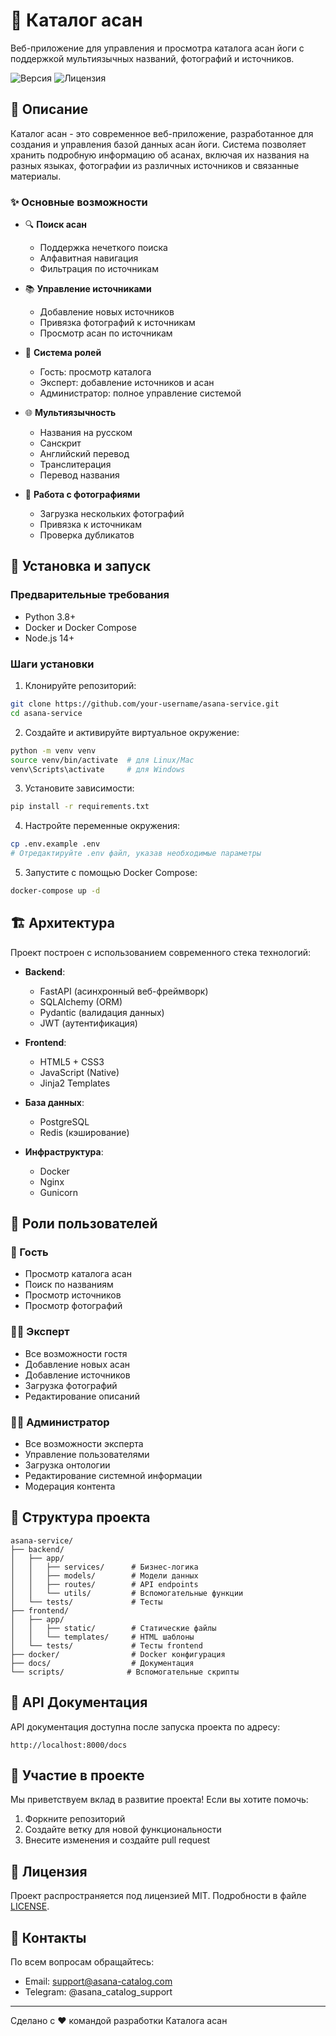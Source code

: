 # 🧘 Каталог асан

Веб-приложение для управления и просмотра каталога асан йоги с поддержкой мультиязычных названий, фотографий и источников.

![Версия](https://img.shields.io/badge/version-1.0.1-blue.svg)
![Лицензия](https://img.shields.io/badge/license-MIT-green.svg)

## 📝 Описание

Каталог асан - это современное веб-приложение, разработанное для создания и управления базой данных асан йоги. Система позволяет хранить подробную информацию об асанах, включая их названия на разных языках, фотографии из различных источников и связанные материалы.

### ✨ Основные возможности

- 🔍 **Поиск асан**
  - Поддержка нечеткого поиска
  - Алфавитная навигация
  - Фильтрация по источникам

- 📚 **Управление источниками**
  - Добавление новых источников
  - Привязка фотографий к источникам
  - Просмотр асан по источникам

- 👥 **Система ролей**
  - Гость: просмотр каталога
  - Эксперт: добавление источников и асан
  - Администратор: полное управление системой

- 🌐 **Мультиязычность**
  - Названия на русском
  - Санскрит
  - Английский перевод
  - Транслитерация
  - Перевод названия

- 📸 **Работа с фотографиями**
  - Загрузка нескольких фотографий
  - Привязка к источникам
  - Проверка дубликатов

## 🚀 Установка и запуск

### Предварительные требования

- Python 3.8+
- Docker и Docker Compose
- Node.js 14+

### Шаги установки

1. Клонируйте репозиторий:
```bash
git clone https://github.com/your-username/asana-service.git
cd asana-service
```

2. Создайте и активируйте виртуальное окружение:
```bash
python -m venv venv
source venv/bin/activate  # для Linux/Mac
venv\Scripts\activate     # для Windows
```

3. Установите зависимости:
```bash
pip install -r requirements.txt
```

4. Настройте переменные окружения:
```bash
cp .env.example .env
# Отредактируйте .env файл, указав необходимые параметры
```

5. Запустите с помощью Docker Compose:
```bash
docker-compose up -d
```

## 🏗 Архитектура

Проект построен с использованием современного стека технологий:

- **Backend**:
  - FastAPI (асинхронный веб-фреймворк)
  - SQLAlchemy (ORM)
  - Pydantic (валидация данных)
  - JWT (аутентификация)

- **Frontend**:
  - HTML5 + CSS3
  - JavaScript (Native)
  - Jinja2 Templates

- **База данных**:
  - PostgreSQL
  - Redis (кэширование)

- **Инфраструктура**:
  - Docker
  - Nginx
  - Gunicorn

## 👥 Роли пользователей

### 👤 Гость
- Просмотр каталога асан
- Поиск по названиям
- Просмотр источников
- Просмотр фотографий

### 👨‍💼 Эксперт
- Все возможности гостя
- Добавление новых асан
- Добавление источников
- Загрузка фотографий
- Редактирование описаний

### 👨‍💻 Администратор
- Все возможности эксперта
- Управление пользователями
- Загрузка онтологии
- Редактирование системной информации
- Модерация контента

## 📁 Структура проекта

```
asana-service/
├── backend/
│   ├── app/
│   │   ├── services/      # Бизнес-логика
│   │   ├── models/        # Модели данных
│   │   ├── routes/        # API endpoints
│   │   └── utils/         # Вспомогательные функции
│   └── tests/             # Тесты
├── frontend/
│   ├── app/
│   │   ├── static/        # Статические файлы
│   │   └── templates/     # HTML шаблоны
│   └── tests/             # Тесты frontend
├── docker/                # Docker конфигурация
├── docs/                  # Документация
└── scripts/              # Вспомогательные скрипты
```

## 📝 API Документация

API документация доступна после запуска проекта по адресу:
```
http://localhost:8000/docs
```

## 🤝 Участие в проекте

Мы приветствуем вклад в развитие проекта! Если вы хотите помочь:

1. Форкните репозиторий
2. Создайте ветку для новой функциональности
3. Внесите изменения и создайте pull request

## 📄 Лицензия

Проект распространяется под лицензией MIT. Подробности в файле [LICENSE](LICENSE).

## 📧 Контакты

По всем вопросам обращайтесь:
- Email: support@asana-catalog.com
- Telegram: @asana_catalog_support

---
Сделано с ❤️ командой разработки Каталога асан 